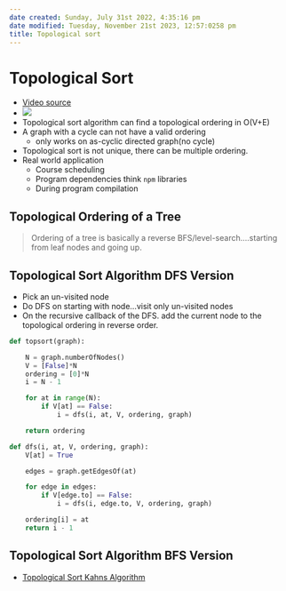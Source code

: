 ```yaml
---
date created: Sunday, July 31st 2022, 4:35:16 pm
date modified: Tuesday, November 21st 2023, 12:57:0258 pm
title: Topological sort
---
```


# Topological Sort

- [Video source](https://youtu.be/eL-KzMXSXXI?list=PLDV1Zeh2NRsDGO4--qE8yH72HFL1Km93P)
- ![](https://i0.wp.com/algorithms.tutorialhorizon.com/files/2018/03/Topological-Sort.png?ssl=1)
- Topological sort algorithm can find a topological ordering in O(V+E)
- A graph with a cycle can not have a valid ordering
	- only works on as-cyclic directed graph(no cycle)
- Topological sort is not unique, there can be multiple ordering.
- Real world application
	- Course scheduling
	- Program dependencies think `npm` libraries
	- During program compilation

## Topological Ordering of a Tree

> Ordering of a tree is basically a reverse BFS/level-search….starting from leaf nodes and going up.

## Topological Sort Algorithm DFS Version

- Pick an un-visited node
- Do DFS on starting with node…visit only un-visited nodes
- On the recursive callback of the DFS. add the current node to the topological ordering in reverse order.

```python
def topsort(graph):

	N = graph.numberOfNodes()
	V = [False]*N
	ordering = [0]*N
	i = N - 1

	for at in range(N):
		if V[at] == False:
			i = dfs(i, at, V, ordering, graph)

	return ordering

def dfs(i, at, V, ordering, graph):
	V[at] = True

	edges = graph.getEdgesOf(at)

	for edge in edges:
		if V[edge.to] == False:
			i = dfs(i, edge.to, V, ordering, graph)

	ordering[i] = at
	return i - 1
```

## Topological Sort Algorithm BFS Version

- [Topological Sort Kahns Algorithm](Algo/Tree%20&%20Graph/Graph/Topological%20Sort%20Kahns%20Algorithm.md)
